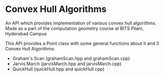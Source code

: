 # Convex Hull Algorithms

An API which provides implementation of various convex hull algorithms. Made as a part of the computation geometry course at BITS Pilani, Hyderabad Campus

This API provides a Point class with some general functions about it and 3 Convex Hull Algorithms:

-   Graham's Scan (grahamScan.hpp and grahamScan.cpp)
-   Jarvis March (jarvisMarch.hpp and jarvisMarch.cpp)
-   QuickHull (quickHull.hpp and quickHull.cpp)
